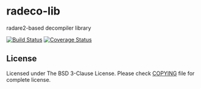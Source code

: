 # radeco-lib
radare2-based decompiler library

[![Build Status](https://travis-ci.org/radare/radeco-lib.svg)](https://travis-ci.org/radare/radeco-lib)
[![Coverage Status](https://coveralls.io/repos/radare/radeco-lib/badge.svg?branch=master&service=github)](https://coveralls.io/github/radare/radeco-lib?branch=master)

## License
Licensed under The BSD 3-Clause License. Please check [COPYING](https://github.com/radare/radeco-lib/blob/master/COPYING) file for
complete license.
